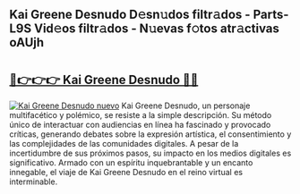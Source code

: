 ## Kai Greene Desnudo D𝚎sn𝚞dos filtr𝚊dos - Parts-L9S Vid𝚎os filtr𝚊dos - N𝚞evas f𝚘tos atr𝚊ctivas oAUjh

# <h2><a href="http://mb3884.tromn.icu/?c=Kai+Greene+Desnudo">🔗👉👉👉 Kai Greene Desnudo 🔗🔗</a></h2>

[![Kai Greene Desnudo nuevo](https://i.imgur.com/pEAQMta.gif)](http://mb3884.tromn.icu/?c=Kai+Greene+Desnudo)
Kai Greene Desnudo, un personaje multifacético y polémico, se resiste a la simple descripción. Su método único de interactuar con audiencias en línea ha fascinado y provocado críticas, generando debates sobre la expresión artística, el consentimiento y las complejidades de las comunidades digitales. A pesar de la incertidumbre de sus próximos pasos, su impacto en los medios digitales es significativo. Armado con un espíritu inquebrantable y un encanto innegable, el viaje de Kai Greene Desnudo en el reino virtual es interminable.
